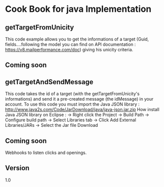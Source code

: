 Cook Book for java Implementation
==


getTargetFromUnicity
--

This code example allows you to get the informations of a target (Guid, fields....following the model you can find on API documentation : https://v8.mailperformance.com/doc) giving his unicity criteria.

Coming soon 
--

getTargetAndSendMessage
--

This code takes the id of a target (with the getTargetFromUnicity's informations) and send it a pre-created message (the idMessage) in your account.
To use this code you must import the Java JSON library : http://www.java2s.com/Code/JarDownload/java/java-json.jar.zip
How install Java JSON library on Eclipse : -> Right click the Project -> Build Path -> Configure build path -> Select Libraries tab -> Click Add External Libraries/JARs -> Select the Jar file Download

Coming soon
--
Webhooks to listen clicks and openings.


Version
--

1.0 